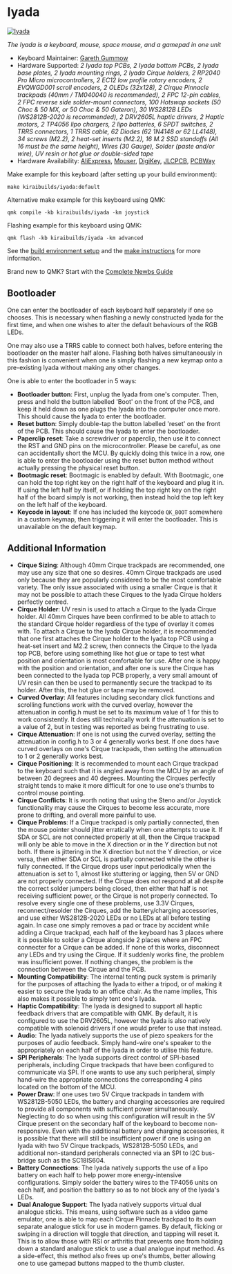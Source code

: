 # Iyada

[![Iyada](https://raw.githubusercontent.com/gargum/Iyada/main/photos/iyada_main.jpg)](https://i.imgur.com/hbfquj2.mp4)

*The Iyada is a keyboard, mouse, space mouse, and a gamepad in one unit*

* Keyboard Maintainer: [Gareth Gummow](https://github.com/gargum)
* Hardware Supported: *2 Iyada top PCBs, 2 Iyada bottom PCBs, 2 Iyada base plates, 2 Iyada mounting rings, 2 Iyada Cirque holders, 2 RP2040 Pro Micro microcontrollers, 2 EC12 low profile rotary encoders, 2 EVQWGD001 scroll encoders, 2 OLEDs (32x128), 2 Cirque Pinnacle trackpads (40mm / TM040040 is recommended), 2 FPC 12-pin cables, 2 FPC reverse side solder-mount connectors, 100 Hotswap sockets (50 Choc & 50 MX, or 50 Choc & 50 Gateron), 30 WS2812B LEDs (WS2812B-2020 is recommended), 2 DRV2605L haptic drivers, 2 Haptic motors, 2 TP4056 lipo chargers, 2 lipo batteries, 6 SPDT switches, 2 TRRS connectors, 1 TRRS cable, 62 Diodes (62 1N4148 or 62 LL4148), 34 screws (M2.2), 2 heat-set inserts (M2.2), 16 M.2 SSD standoffs (All 16 must be the same height), Wires (30 Gauge), Solder (paste and/or wire), UV resin or hot glue or double-sided tape*
* Hardware Availability: [AliExpress](https://aliexpress.com), [Mouser](https://mouser.com), [DigiKey](https://digikey.com), [JLCPCB](https://jlcpcb.com), [PCBWay](https://pcbway.com)

Make example for this keyboard (after setting up your build environment):

    make kiraibuilds/iyada:default

Alternative make example for this keyboard using QMK:

    qmk compile -kb kiraibuilds/iyada -km joystick

Flashing example for this keyboard using QMK:

    qmk flash -kb kiraibuilds/iyada -km advanced

See the [build environment setup](https://docs.qmk.fm/#/getting_started_build_tools) and the [make instructions](https://docs.qmk.fm/#/getting_started_make_guide) for more information. 

Brand new to QMK? Start with the [Complete Newbs Guide](https://docs.qmk.fm/#/newbs)

## Bootloader

One can enter the bootloader of each keyboard half separately if one so chooses. This is necessary when flashing a newly constructed Iyada for the first time, and when one wishes to alter the default behaviours of the RGB LEDs.

One may also use a TRRS cable to connect both halves, before entering the bootloader on the master half alone. Flashing both halves simultaneously in this fashion is convenient when one is simply flashing a new keymap onto a pre-existing Iyada without making any other changes.

One is able to enter the bootloader in 5 ways:

* **Bootloader button**: First, unplug the Iyada from one's computer. Then, press and hold the button labelled 'Boot' on the front of the PCB, and keep it held down as one plugs the Iyada into the computer once more. This should cause the Iyada to enter the bootloader.
* **Reset button**: Simply double-tap the button labelled 'reset' on the front of the PCB. This should cause the Iyada to enter the bootloader.
* **Paperclip reset**: Take a screwdriver or paperclip, then use it to connect the RST and GND pins on the microcontroller. Please be careful, as one can accidentally short the MCU. By quickly doing this twice in a row, one is able to enter the bootloader using the reset button method without actually pressing the physical reset button.
* **Bootmagic reset**: Bootmagic is enabled by default. With Bootmagic, one can hold the top right key on the right half of the keyboard and plug it in. If using the left half by itself, or if holding the top right key on the right half of the board simply is not working, then instead hold the top left key on the left half of the keyboard.
* **Keycode in layout**: If one has included the keycode `QK_BOOT` somewhere in a custom keymap, then triggering it will enter the bootloader. This is unavailable on the default keymap.

## Additional Information

* **Cirque Sizing**: Although 40mm Cirque trackpads are recommended, one may use any size that one so desires. 40mm Cirque trackpads are used only because they are popularly considered to be the most comfortable variety. The only issue associated with using a smaller Cirque is that it may not be possible to attach these Cirques to the Iyada Cirque holders perfectly centred.
* **Cirque Holder**: UV resin is used to attach a Cirque to the Iyada Cirque holder. All 40mm Cirques have been confirmed to be able to attach to the standard Cirque holder regardless of the type of overlay it comes with. To attach a Cirque to the Iyada Cirque holder, it is recommended that one first attaches the Cirque holder to the Iyada top PCB using a heat-set insert and M2.2 screw, then connects the Cirque to the Iyada top PCB, before using something like hot glue or tape to test what position and orientation is most comfortable for use. After one is happy with the position and orientation, and after one is sure the Cirque has been connected to the Iyada top PCB properly, a very small amount of UV resin can then be used to permanently secure the trackpad to its holder. After this, the hot glue or tape may be removed. 
* **Curved Overlay**: All features including secondary click functions and scrolling functions work with the curved overlay, however the attenuation in config.h must be set to its maximum value of 1 for this to work consistently. It does still technically work if the attenuation is set to a value of 2, but in testing was reported as being frustrating to use.
* **Cirque Attenuation**: If one is not using the curved overlay, setting the attenuation in config.h to 3 or 4 generally works best. If one does have curved overlays on one's Cirque trackpads, then setting the attenuation to 1 or 2 generally works best.
* **Cirque Positioning**: It is recommended to mount each Cirque trackpad to the keyboard such that it is angled away from the MCU by an angle of between 20 degrees and 40 degrees. Mounting the Cirques perfectly straight tends to make it more difficult for one to use one's thumbs to control mouse pointing.
* **Cirque Conflicts**: It is worth noting that using the Steno and/or Joystick functionality may cause the Cirques to become less accurate, more prone to drifting, and overall more painful to use.
* **Cirque Problems**: If a Cirque trackpad is only partially connected, then the mouse pointer should jitter erratically when one attempts to use it. If SDA or SCL are not connected properly at all, then the Cirque trackpad will only be able to move in the X direction or in the Y direction but not both. If there is jittering in the X direction but not the Y direction, or vice versa, then either SDA or SCL is partially connected while the other is fully connected. If the Cirque drops user input periodically when the attenuation is set to 1, almost like stuttering or lagging, then 5V or GND are not properly connected. If the Cirque does not respond at all despite the correct solder jumpers being closed, then either that half is not receiving sufficient power, or the Cirque is not properly connected. To resolve every single one of these problems, use 3.3V Cirques, reconnect/resolder the Cirques, add the battery/charging accessories, and use either WS2812B-2020 LEDs or no LEDs at all before testing again. In case one simply removes a pad or trace by accident while adding a Cirque trackpad, each half of the keyboard has 3 places where it is possible to solder a Cirque alongside 2 places where an FPC connecter for a Cirque can be added. If none of this works, disconnect any LEDs and try using the Cirque. If it suddenly works fine, the problem was insufficient power. If nothing changes, the problem is the connection between the Cirque and the PCB.
* **Mounting Compatibility**: The internal tenting puck system is primarily for the purposes of attaching the Iyada to either a tripod, or of making it easier to secure the Iyada to an office chair. As the name implies, This also makes it possible to simply tent one's Iyada.
* **Haptic Compatibility**: The Iyada is designed to support all haptic feedback drivers that are compatible with QMK. By default, it is configured to use the DRV2605L, however the Iyada is also natively compatible with solenoid drivers if one would prefer to use that instead.
* **Audio**: The Iyada natively supports the use of piezo speakers for the purposes of audio feedback. Simply hand-wire one's speaker to the appropriately on each half of the Iyada in order to utilise this feature.
* **SPI Peripherals**: The Iyada supports direct control of SPI-based peripherals, including Cirque trackpads that have been configured to communicate via SPI. If one wants to use any such peripheral, simply hand-wire the appropriate connections the corresponding 4 pins located on the bottom of the MCU.
* **Power Draw**: If one uses two 5V Cirque trackpads in tandem with WS2812B-5050 LEDs, the battery and charging accessories are required to provide all components with sufficient power simultaneously. Neglecting to do so when using this configuration will result in the 5V Cirque present on the secondary half of the keyboard to become non-responsive. Even with the additional battery and charging accessories, it is possible that there will still be insufficient power if one is using an Iyada with two 5V Cirque trackpads, WS2812B-5050 LEDs, and additional non-standard peripherals connected via an SPI to I2C bus-bridge such as the SC18IS604.
* **Battery Connections**: The Iyada natively supports the use of a lipo battery on each half to help power more energy-intensive configurations. Simply solder the battery wires to the TP4056 units on each half, and position the battery so as to not block any of the Iyada's LEDs.
* **Dual Analogue Support**: The Iyada natively supports virtual dual analogue sticks. This means, using software such as a video game emulator, one is able to map each Cirque Pinnacle trackpad to its own
separate analogue stick for use in modern games. By default, flicking or swiping in a direction will toggle that direction, and tapping will reset it. This is to allow those with RSI or arthritis that prevents
one from holding down a standard analogue stick to use a dual analogue input method. As a side-effect, this method also frees up one's thumbs, better allowing one to use gamepad buttons mapped to the thumb cluster.
